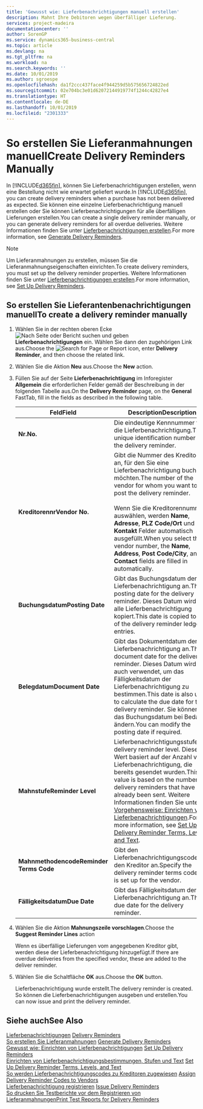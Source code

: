 ```yaml
---
title: 'Gewusst wie: Lieferbenachrichtigungen manuell erstellen'
description: Mahnt Ihre Debitoren wegen überfälliger Lieferung.
services: project-madeira
documentationcenter: ''
author: SorenGP
ms.service: dynamics365-business-central
ms.topic: article
ms.devlang: na
ms.tgt_pltfrm: na
ms.workload: na
ms.search.keywords: ''
ms.date: 10/01/2019
ms.author: sgroespe
ms.openlocfilehash: da1f2ccc437face4f944259d5b575656724822ed
ms.sourcegitcommit: 02e704bc3e01d62072144919774f1244c42827e4
ms.translationtype: HT
ms.contentlocale: de-DE
ms.lasthandoff: 10/01/2019
ms.locfileid: "2301333"
---
```

# <a name="create-delivery-reminders-manually"></a><span data-ttu-id="38953-103">So erstellen Sie Lieferanmahnungen manuell</span><span class="sxs-lookup"><span data-stu-id="38953-103">Create Delivery Reminders Manually</span></span>
<span data-ttu-id="38953-104">In [!INCLUDE[d365fin](../../includes/d365fin_md.md)], können Sie Lieferbenachrichtigungen erstellen, wenn eine Bestellung nicht wie erwartet geliefert wurde.</span><span class="sxs-lookup"><span data-stu-id="38953-104">In [!INCLUDE[d365fin](../../includes/d365fin_md.md)], you can create delivery reminders when a purchase has not been delivered as expected.</span></span> <span data-ttu-id="38953-105">Sie können eine einzelne Lieferbenachrichtigung manuell erstellen oder Sie können Lieferbenachrichtigungen für alle überfälligen Lieferungen erstellen.</span><span class="sxs-lookup"><span data-stu-id="38953-105">You can create a single delivery reminder manually, or you can generate delivery reminders for all overdue deliveries.</span></span> <span data-ttu-id="38953-106">Weitere Informationen finden Sie unter [Lieferbenachrichtigungen erstellen](how-to-generate-delivery-reminders.md).</span><span class="sxs-lookup"><span data-stu-id="38953-106">For more information, see [Generate Delivery Reminders](how-to-generate-delivery-reminders.md).</span></span>

> [!NOTE]
> <span data-ttu-id="38953-107">Um Lieferanmahnungen zu erstellen, müssen Sie die Lieferanmahnungseigenschaften einrichten.</span><span class="sxs-lookup"><span data-stu-id="38953-107">To create delivery reminders, you must set up the delivery reminder properties.</span></span> <span data-ttu-id="38953-108">Weitere Informationen finden Sie unter [Lieferbenachrichtigungen erstellen](how-to-set-up-delivery-reminders.md).</span><span class="sxs-lookup"><span data-stu-id="38953-108">For more information, see [Set Up Delivery Reminders](how-to-set-up-delivery-reminders.md).</span></span>

## <a name="to-create-a-delivery-reminder-manually"></a><span data-ttu-id="38953-109">So erstellen Sie Lieferantenbenachrichtigungen manuell</span><span class="sxs-lookup"><span data-stu-id="38953-109">To create a delivery reminder manually</span></span>  

1.  <span data-ttu-id="38953-110">Wählen Sie in der rechten oberen Ecke ![Nach Seite oder Bericht suchen](../../media/ui-search/search_small.png "Symbol nach Seite oder Bericht suchen") und geben **Lieferbenachrichtigungen** ein. Wählen Sie dann den zugehörigen Link aus.</span><span class="sxs-lookup"><span data-stu-id="38953-110">Choose the ![Search for Page or Report](../../media/ui-search/search_small.png "Search for Page or Report icon") icon, enter **Delivery Reminder**, and then choose the related link.</span></span>  
2.  <span data-ttu-id="38953-111">Wählen Sie die Aktion **Neu** aus.</span><span class="sxs-lookup"><span data-stu-id="38953-111">Choose the **New** action.</span></span>  
3.  <span data-ttu-id="38953-112">Füllen Sie auf der Seite **Lieferbenachrichtigung** im Inforegister **Allgemein** die erforderlichen Felder gemäß der Beschreibung in der folgenden Tabelle aus.</span><span class="sxs-lookup"><span data-stu-id="38953-112">On the **Delivery Reminder** page, on the **General** FastTab, fill in the fields as described in the following table.</span></span>  

    |<span data-ttu-id="38953-113">Feld</span><span class="sxs-lookup"><span data-stu-id="38953-113">Field</span></span>|<span data-ttu-id="38953-114">Description</span><span class="sxs-lookup"><span data-stu-id="38953-114">Description</span></span>|  
    |---------------------------------|---------------------------------------|  
    |<span data-ttu-id="38953-115">**Nr.**</span><span class="sxs-lookup"><span data-stu-id="38953-115">**No.**</span></span>|<span data-ttu-id="38953-116">Die eindeutige Kennnummer für die Lieferbenachrichtigung.</span><span class="sxs-lookup"><span data-stu-id="38953-116">The unique identification number for the delivery reminder.</span></span>|  
    |<span data-ttu-id="38953-117">**Kreditorennr**</span><span class="sxs-lookup"><span data-stu-id="38953-117">**Vendor No.**</span></span>|<span data-ttu-id="38953-118">Gibt die Nummer des Kreditors an, für den Sie eine Lieferbenachrichtigung buchen möchten.</span><span class="sxs-lookup"><span data-stu-id="38953-118">The number of the vendor for whom you want to post the delivery reminder.</span></span><br /><br /> <span data-ttu-id="38953-119">Wenn Sie die Kreditorennummer auswählen, werden **Name**, **Adresse**, **PLZ Code/Ort** und **Kontakt** Felder automatisch ausgefüllt.</span><span class="sxs-lookup"><span data-stu-id="38953-119">When you select the vendor number, the **Name**, **Address**, **Post Code/City**, and **Contact** fields are filled in automatically.</span></span>|  
    |<span data-ttu-id="38953-120">**Buchungsdatum**</span><span class="sxs-lookup"><span data-stu-id="38953-120">**Posting Date**</span></span>|<span data-ttu-id="38953-121">Gibt das Buchungsdatum der Lieferbenachrichtigung an.</span><span class="sxs-lookup"><span data-stu-id="38953-121">The posting date for the delivery reminder.</span></span> <span data-ttu-id="38953-122">Dieses Datum wird in alle Lieferbenachrichtigung kopiert.</span><span class="sxs-lookup"><span data-stu-id="38953-122">This date is copied to all of the delivery reminder ledger entries.</span></span>|  
    |<span data-ttu-id="38953-123">**Belegdatum**</span><span class="sxs-lookup"><span data-stu-id="38953-123">**Document Date**</span></span>|<span data-ttu-id="38953-124">Gibt das Dokumentdatum der Lieferbenachrichtigung an.</span><span class="sxs-lookup"><span data-stu-id="38953-124">The document date for the delivery reminder.</span></span> <span data-ttu-id="38953-125">Dieses Datum wird auch verwendet, um das Fälligkeitsdatum der Lieferbenachrichtigung zu bestimmen.</span><span class="sxs-lookup"><span data-stu-id="38953-125">This date is also used to calculate the due date for the delivery reminder.</span></span> <span data-ttu-id="38953-126">Sie können das Buchungsdatum bei Bedarf ändern.</span><span class="sxs-lookup"><span data-stu-id="38953-126">You can modify the posting date if required.</span></span>|  
    |<span data-ttu-id="38953-127">**Mahnstufe**</span><span class="sxs-lookup"><span data-stu-id="38953-127">**Reminder Level**</span></span>|<span data-ttu-id="38953-128">Lieferbenachrichtigungsstufe.</span><span class="sxs-lookup"><span data-stu-id="38953-128">The delivery reminder level.</span></span> <span data-ttu-id="38953-129">Dieser Wert basiert auf der Anzahl von Lieferbenachrichtigung, die bereits gesendet wurden.</span><span class="sxs-lookup"><span data-stu-id="38953-129">This value is based on the number of delivery reminders that have already been sent.</span></span> <span data-ttu-id="38953-130">Weitere Informationen finden Sie unter [Vorgehensweise: Einrichten von Lieferbenachrichtigungen](how-to-set-up-delivery-reminder-terms-levels-and-text.md).</span><span class="sxs-lookup"><span data-stu-id="38953-130">For more information, see [Set Up Delivery Reminder Terms, Levels, and Text](how-to-set-up-delivery-reminder-terms-levels-and-text.md).</span></span>|  
    |<span data-ttu-id="38953-131">**Mahnmethodencode**</span><span class="sxs-lookup"><span data-stu-id="38953-131">**Reminder Terms Code**</span></span>|<span data-ttu-id="38953-132">Gibt den Lieferbenachrichtigungscode für den Kreditor an.</span><span class="sxs-lookup"><span data-stu-id="38953-132">Specify the delivery reminder terms code that is set up for the vendor.</span></span>|  
    |<span data-ttu-id="38953-133">**Fälligkeitsdatum**</span><span class="sxs-lookup"><span data-stu-id="38953-133">**Due Date**</span></span>|<span data-ttu-id="38953-134">Gibt das Fälligkeitsdatum der Lieferbenachrichtigung an.</span><span class="sxs-lookup"><span data-stu-id="38953-134">The due date for the delivery reminder.</span></span>|  

4.  <span data-ttu-id="38953-135">Wählen Sie die Aktion **Mahnungszeile vorschlagen**.</span><span class="sxs-lookup"><span data-stu-id="38953-135">Choose the **Suggest Reminder Lines** action</span></span>  

    <span data-ttu-id="38953-136">Wenn es überfällige Lieferungen vom angegebenen Kreditor gibt, werden diese der Lieferbenachrichtigung hinzugefügt.</span><span class="sxs-lookup"><span data-stu-id="38953-136">If there are overdue deliveries from the specified vendor, these are added to the deliver reminder.</span></span>  

5.  <span data-ttu-id="38953-137">Wählen Sie die Schaltfläche **OK** aus.</span><span class="sxs-lookup"><span data-stu-id="38953-137">Choose the **OK** button.</span></span>  

    <span data-ttu-id="38953-138">Lieferbenachrichtigung wurde erstellt.</span><span class="sxs-lookup"><span data-stu-id="38953-138">The delivery reminder is created.</span></span> <span data-ttu-id="38953-139">So können die Lieferbenachrichtigungen ausgeben und erstellen.</span><span class="sxs-lookup"><span data-stu-id="38953-139">You can now issue and print the delivery reminder.</span></span>  

## <a name="see-also"></a><span data-ttu-id="38953-140">Siehe auch</span><span class="sxs-lookup"><span data-stu-id="38953-140">See Also</span></span>  
 <span data-ttu-id="38953-141">[Lieferbenachrichtigungen](delivery-reminders.md) </span><span class="sxs-lookup"><span data-stu-id="38953-141">[Delivery Reminders](delivery-reminders.md) </span></span>  
 <span data-ttu-id="38953-142">[So erstellen Sie Lieferanmahnungen](how-to-generate-delivery-reminders.md) </span><span class="sxs-lookup"><span data-stu-id="38953-142">[Generate Delivery Reminders](how-to-generate-delivery-reminders.md) </span></span>  
 <span data-ttu-id="38953-143">[Gewusst wie: Einrichten von Lieferbenachrichtigungen](how-to-set-up-delivery-reminders.md) </span><span class="sxs-lookup"><span data-stu-id="38953-143">[Set Up Delivery Reminders](how-to-set-up-delivery-reminders.md) </span></span>  
 <span data-ttu-id="38953-144">[Einrichten von Lieferbenachrichtigungsbestimmungen, Stufen und Text](how-to-set-up-delivery-reminder-terms-levels-and-text.md) </span><span class="sxs-lookup"><span data-stu-id="38953-144">[Set Up Delivery Reminder Terms, Levels, and Text](how-to-set-up-delivery-reminder-terms-levels-and-text.md) </span></span>  
 <span data-ttu-id="38953-145">[So werden Lieferbenachrichtigungscodes zu Kreditoren zugewiesen](how-to-assign-delivery-reminder-codes-to-vendors.md) </span><span class="sxs-lookup"><span data-stu-id="38953-145">[Assign Delivery Reminder Codes to Vendors](how-to-assign-delivery-reminder-codes-to-vendors.md) </span></span>  
 <span data-ttu-id="38953-146">[Lieferbenachrichtigung registrieren](how-to-issue-delivery-reminders.md) </span><span class="sxs-lookup"><span data-stu-id="38953-146">[Issue Delivery Reminders](how-to-issue-delivery-reminders.md) </span></span>  
 [<span data-ttu-id="38953-147">So drucken Sie Testberichte vor dem Registrieren von Lieferanmahnungen</span><span class="sxs-lookup"><span data-stu-id="38953-147">Print Test Reports for Delivery Reminders</span></span>](how-to-print-test-reports-for-delivery-reminders.md)
